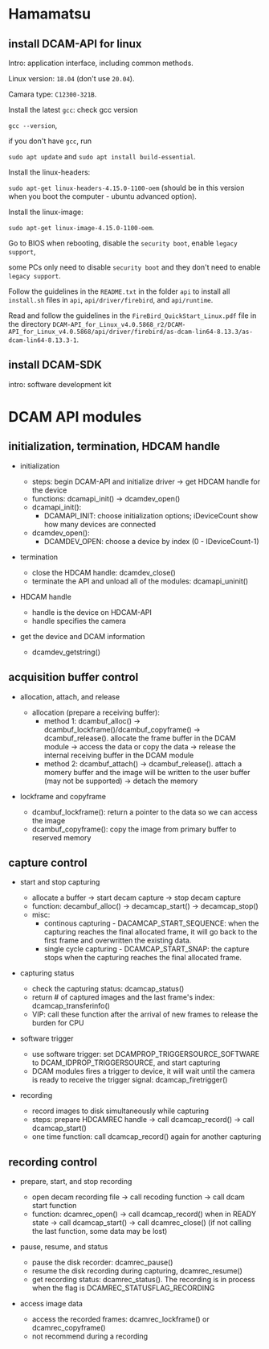 # Hamamatsu

## install DCAM-API for linux 

Intro: application interface, including common methods.

Linux version: `18.04` (don't use `20.04`).

Camara type: `C12300-321B`.

Install the latest `gcc`: check gcc version

``gcc --version``,

if you don't have `gcc`, run

  `sudo apt update` and `sudo apt install build-essential`.

Install the linux-headers: 

  `sudo apt-get linux-headers-4.15.0-1100-oem` (should be in this version when you boot the computer - ubuntu advanced option).
  
Install the linux-image:
  
  `sudo apt-get linux-image-4.15.0-1100-oem`.

Go to BIOS when rebooting, disable the `security boot`, enable `legacy support`, 

some PCs only need to disable `security boot` and they don't need to enable `legacy support`.

Follow the guidelines in the `README.txt` in the folder `api` to install all `install.sh` files in `api`, `api/driver/firebird`, and `api/runtime`.

Read and follow the guidelines in the `FireBird_QuickStart_Linux.pdf` file in the directory `DCAM-API_for_Linux_v4.0.5868_r2/DCAM-API_for_Linux_v4.0.5868/api/driver/firebird/as-dcam-lin64-8.13.3/as-dcam-lin64-8.13.3-1`.

## install DCAM-SDK

intro: software development kit

# DCAM API modules

## initialization, termination, HDCAM handle

- initialization
  - steps: begin DCAM-API and initialize driver -> get HDCAM handle for the device 
  - functions: dcamapi_init() -> dcamdev_open()
  - dcamapi_init(): 
    - DCAMAPI_INIT: choose initialization options; iDeviceCount show how many devices are connected
  - dcamdev_open():
    - DCAMDEV_OPEN: choose a device by index (0 - IDeviceCount-1)

- termination
  - close the HDCAM handle: dcamdev_close()
  - terminate the API and unload all of the modules: dcamapi_uninit()

- HDCAM handle
  - handle is the device on HDCAM-API
  - handle specifies the camera

- get the device and DCAM information 
  - dcamdev_getstring()

## acquisition buffer control

- allocation, attach, and release
  - allocation (prepare a receiving buffer):
      - method 1: dcambuf_alloc() -> dcambuf_lockframe()/dcambuf_copyframe() -> dcambuf_release(). allocate the frame buffer in the DCAM module -> access the data or copy the data -> release the internal receiving buffer in the DCAM module
      - method 2: dcambuf_attach() -> dcambuf_release(). attach a momery buffer and the image will be written to the user buffer (may not be supported) -> detach the memory

- lockframe and copyframe
  - dcambuf_lockframe(): return a pointer to the data so we can access the image
  - dcambuf_copyframe(): copy the image from primary buffer to reserved memory 

## capture control

- start and stop capturing
  - allocate a buffer -> start decam capture -> stop decam capture
  - function: decambuf_alloc() -> decamcap_start() -> decamcap_stop()
  - misc: 
    - continous capturing - DACAMCAP_START_SEQUENCE: when the capturing reaches the final allocated frame, it will go back to the first frame and overwritten the existing data.
    - single cycle capturing - DCAMCAP_START_SNAP: the capture stops when the capturing reaches the final allocated frame.

- capturing status
  - check the capturing status: dcamcap_status()
  - return # of captured images and the last frame's index: dcamcap_transferinfo()
  - VIP: call these function after the arrival of new frames to release the burden for CPU
  
- software trigger
  - use software trigger: set DCAMPROP_TRIGGERSOURCE_SOFTWARE to DCAM_IDPROP_TRIGGERSOURCE, and start capturing
  - DCAM modules fires a trigger to device, it will wait until the camera is ready to receive the trigger signal: dcamcap_firetrigger()
  
- recording
  - record images to disk simultaneously while capturing
  - steps: prepare HDCAMREC handle -> call dcamcap_record() -> call dcamcap_start()
  - one time function: call dcamcap_record() again for another capturing
  
## recording control

- prepare, start, and stop recording
  - open decam recording file -> call recoding function -> call dcam start function 
  - function: dcamrec_open() -> call dcamcap_record() when in READY state -> call dcamcap_start() -> call dcamrec_close() (if not calling the last function, some data may be lost)

- pause, resume, and status
  - pause the disk recorder: dcamrec_pause()
  - resume the disk recording during capturing, dcamrec_resume()
  - get recording status: dcamrec_status(). The recording is in process when the flag is DCAMREC_STATUSFLAG_RECORDING

- access image data
  - access the recorded frames: dcamrec_lockframe() or dcamrec_copyframe()
  - not recommend during a recording
